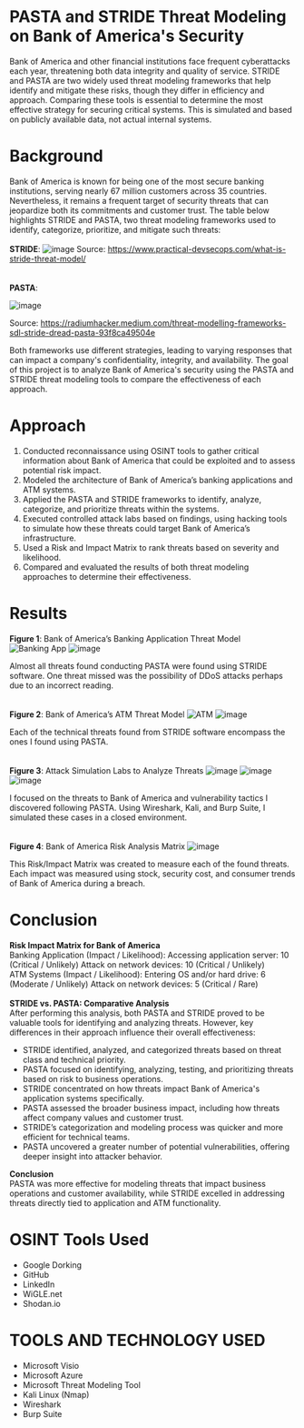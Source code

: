 # PASTA and STRIDE Threat Modeling on Bank of America's Security
Bank of America and other financial institutions face frequent cyberattacks each year, threatening both data integrity and quality of service. STRIDE and PASTA are two widely used threat modeling frameworks that help identify and mitigate these risks, though they differ in efficiency and approach. Comparing these tools is essential to determine the most effective strategy for securing critical systems. This is simulated and based on publicly available data, not actual internal systems. 

# Background
Bank of America is known for being one of the most secure banking institutions, serving nearly 67 million customers across 35 countries. Nevertheless, it remains a frequent target of security threats that can jeopardize both its commitments and customer trust. The table below highlights STRIDE and PASTA, two threat modeling frameworks used to identify, categorize, prioritize, and mitigate such threats:
<br>
<br>
**STRIDE**:
![image](https://github.com/user-attachments/assets/d578ddf2-4196-4326-a8b4-eda0aabeb8a6)
Source: https://www.practical-devsecops.com/what-is-stride-threat-model/
<br>
<br>
<br>
**PASTA**:

![image](https://github.com/user-attachments/assets/3d0d4775-847f-46bb-b22e-dbc51f063a23)

Source: https://radiumhacker.medium.com/threat-modelling-frameworks-sdl-stride-dread-pasta-93f8ca49504e

Both frameworks use different strategies, leading to varying responses that can impact a company's confidentiality, integrity, and availability. The goal of this project is to analyze Bank of America's security using the PASTA and STRIDE threat modeling tools to compare the effectiveness of each approach.

# Approach
1. Conducted reconnaissance using OSINT tools to gather critical information about Bank of America that could be exploited and to assess potential risk impact.
2. Modeled the architecture of Bank of America’s banking applications and ATM systems.
3. Applied the PASTA and STRIDE frameworks to identify, analyze, categorize, and prioritize threats within the systems.
4. Executed controlled attack labs based on findings, using hacking tools to simulate how these threats could target Bank of America’s infrastructure.
5. Used a Risk and Impact Matrix to rank threats based on severity and likelihood.
6. Compared and evaluated the results of both threat modeling approaches to determine their effectiveness.

# Results
**Figure 1**: Bank of America’s Banking Application Threat Model
![Banking App](https://github.com/user-attachments/assets/f08e1376-0e3e-4d1b-ba62-e1b4d3ec9c7e)
![image](https://github.com/user-attachments/assets/63a08b88-3bae-40c4-8c89-a1d2fd230a16)

Almost all threats found conducting PASTA were found using STRIDE software. One threat missed was the possibility of DDoS attacks perhaps due to an incorrect reading.
<br>
<br>
<br>
**Figure 2**: Bank of America’s ATM Threat Model
![ATM](https://github.com/user-attachments/assets/dd4be16c-6ada-40d9-86b8-f7e514e7ae2b)
![image](https://github.com/user-attachments/assets/31b2de07-7f71-442a-98ff-9e8658fc296a)

Each of the technical threats found from STRIDE software encompass the ones I found using PASTA.
<br>
<br>
<br>
**Figure 3**: Attack Simulation Labs to Analyze Threats
![image](https://github.com/user-attachments/assets/628f205f-29f1-475f-be74-aaef14514706) 
![image](https://github.com/user-attachments/assets/306dbb10-5b34-4be0-8702-40ee4437a589)
![image](https://github.com/user-attachments/assets/8c64861a-7a12-4010-9825-7ec922610751)

I focused on the threats to Bank of America and vulnerability tactics I discovered following PASTA. Using Wireshark, Kali, and Burp Suite, I simulated these cases in a closed environment.
<br>
<br>
<br>
**Figure 4**: Bank of America Risk Analysis Matrix
![image](https://github.com/user-attachments/assets/98047cd5-9324-4427-b44b-88f012fb865b)

This Risk/Impact Matrix was created to measure each of the found threats. Each impact was measured using stock, security cost, and consumer trends of Bank of America during a breach.

# Conclusion
**Risk Impact Matrix for Bank of America**
<br>
Banking Application (Impact / Likelihood):
Accessing application server: 10 (Critical / Unlikely)
Attack on network devices: 10 (Critical / Unlikely)
<br>
ATM Systems (Impact / Likelihood):
Entering OS and/or hard drive: 6 (Moderate / Unlikely)
Attack on network devices: 5 (Critical / Rare)
<br>
<br>
**STRIDE vs. PASTA: Comparative Analysis**<br>
After performing this analysis, both PASTA and STRIDE proved to be valuable tools for identifying and analyzing threats. However, key differences in their approach influence their overall effectiveness:
- STRIDE identified, analyzed, and categorized threats based on threat class and technical priority.
- PASTA focused on identifying, analyzing, testing, and prioritizing threats based on risk to business operations.
- STRIDE concentrated on how threats impact Bank of America's application systems specifically.
- PASTA assessed the broader business impact, including how threats affect company values and customer trust.
- STRIDE’s categorization and modeling process was quicker and more efficient for technical teams.
- PASTA uncovered a greater number of potential vulnerabilities, offering deeper insight into attacker behavior.

**Conclusion**<br>
PASTA was more effective for modeling threats that impact business operations and customer availability, while STRIDE excelled in addressing threats directly tied to application and ATM functionality.

# OSINT Tools Used
- Google Dorking
- GitHub
- LinkedIn
- WiGLE.net
- Shodan.io

# TOOLS AND TECHNOLOGY USED
- Microsoft Visio
- Microsoft Azure
- Microsoft Threat Modeling Tool
- Kali Linux (Nmap)
- Wireshark
- Burp Suite
